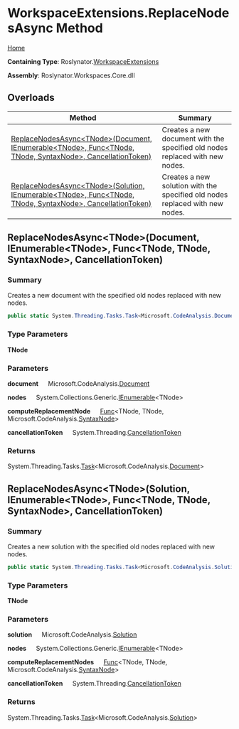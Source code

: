 # WorkspaceExtensions\.ReplaceNodesAsync Method

[Home](../../../README.md)

**Containing Type**: Roslynator\.[WorkspaceExtensions](../README.md)

**Assembly**: Roslynator\.Workspaces\.Core\.dll

## Overloads

| Method | Summary |
| ------ | ------- |
| [ReplaceNodesAsync\<TNode>(Document, IEnumerable\<TNode>, Func\<TNode, TNode, SyntaxNode>, CancellationToken)](#Roslynator_WorkspaceExtensions_ReplaceNodesAsync__1_Microsoft_CodeAnalysis_Document_System_Collections_Generic_IEnumerable___0__System_Func___0___0_Microsoft_CodeAnalysis_SyntaxNode__System_Threading_CancellationToken_) | Creates a new document with the specified old nodes replaced with new nodes\. |
| [ReplaceNodesAsync\<TNode>(Solution, IEnumerable\<TNode>, Func\<TNode, TNode, SyntaxNode>, CancellationToken)](#Roslynator_WorkspaceExtensions_ReplaceNodesAsync__1_Microsoft_CodeAnalysis_Solution_System_Collections_Generic_IEnumerable___0__System_Func___0___0_Microsoft_CodeAnalysis_SyntaxNode__System_Threading_CancellationToken_) | Creates a new solution with the specified old nodes replaced with new nodes\. |

## ReplaceNodesAsync\<TNode>\(Document, IEnumerable\<TNode>, Func\<TNode, TNode, SyntaxNode>, CancellationToken\) <a name="Roslynator_WorkspaceExtensions_ReplaceNodesAsync__1_Microsoft_CodeAnalysis_Document_System_Collections_Generic_IEnumerable___0__System_Func___0___0_Microsoft_CodeAnalysis_SyntaxNode__System_Threading_CancellationToken_"></a>

### Summary

Creates a new document with the specified old nodes replaced with new nodes\.

```csharp
public static System.Threading.Tasks.Task<Microsoft.CodeAnalysis.Document> ReplaceNodesAsync<TNode>(this Microsoft.CodeAnalysis.Document document, System.Collections.Generic.IEnumerable<TNode> nodes, Func<TNode, TNode, Microsoft.CodeAnalysis.SyntaxNode> computeReplacementNode, System.Threading.CancellationToken cancellationToken = default) where TNode : Microsoft.CodeAnalysis.SyntaxNode
```

### Type Parameters

**TNode**

### Parameters

**document** &emsp; Microsoft\.CodeAnalysis\.[Document](https://docs.microsoft.com/en-us/dotnet/api/microsoft.codeanalysis.document)

**nodes** &emsp; System\.Collections\.Generic\.[IEnumerable](https://docs.microsoft.com/en-us/dotnet/api/system.collections.generic.ienumerable-1)\<TNode>

**computeReplacementNode** &emsp; [Func](https://docs.microsoft.com/en-us/dotnet/api/system.func-3)\<TNode, TNode, Microsoft\.CodeAnalysis\.[SyntaxNode](https://docs.microsoft.com/en-us/dotnet/api/microsoft.codeanalysis.syntaxnode)>

**cancellationToken** &emsp; System\.Threading\.[CancellationToken](https://docs.microsoft.com/en-us/dotnet/api/system.threading.cancellationtoken)

### Returns

System\.Threading\.Tasks\.[Task](https://docs.microsoft.com/en-us/dotnet/api/system.threading.tasks.task-1)\<Microsoft\.CodeAnalysis\.[Document](https://docs.microsoft.com/en-us/dotnet/api/microsoft.codeanalysis.document)>

## ReplaceNodesAsync\<TNode>\(Solution, IEnumerable\<TNode>, Func\<TNode, TNode, SyntaxNode>, CancellationToken\) <a name="Roslynator_WorkspaceExtensions_ReplaceNodesAsync__1_Microsoft_CodeAnalysis_Solution_System_Collections_Generic_IEnumerable___0__System_Func___0___0_Microsoft_CodeAnalysis_SyntaxNode__System_Threading_CancellationToken_"></a>

### Summary

Creates a new solution with the specified old nodes replaced with new nodes\.

```csharp
public static System.Threading.Tasks.Task<Microsoft.CodeAnalysis.Solution> ReplaceNodesAsync<TNode>(this Microsoft.CodeAnalysis.Solution solution, System.Collections.Generic.IEnumerable<TNode> nodes, Func<TNode, TNode, Microsoft.CodeAnalysis.SyntaxNode> computeReplacementNodes, System.Threading.CancellationToken cancellationToken = default) where TNode : Microsoft.CodeAnalysis.SyntaxNode
```

### Type Parameters

**TNode**

### Parameters

**solution** &emsp; Microsoft\.CodeAnalysis\.[Solution](https://docs.microsoft.com/en-us/dotnet/api/microsoft.codeanalysis.solution)

**nodes** &emsp; System\.Collections\.Generic\.[IEnumerable](https://docs.microsoft.com/en-us/dotnet/api/system.collections.generic.ienumerable-1)\<TNode>

**computeReplacementNodes** &emsp; [Func](https://docs.microsoft.com/en-us/dotnet/api/system.func-3)\<TNode, TNode, Microsoft\.CodeAnalysis\.[SyntaxNode](https://docs.microsoft.com/en-us/dotnet/api/microsoft.codeanalysis.syntaxnode)>

**cancellationToken** &emsp; System\.Threading\.[CancellationToken](https://docs.microsoft.com/en-us/dotnet/api/system.threading.cancellationtoken)

### Returns

System\.Threading\.Tasks\.[Task](https://docs.microsoft.com/en-us/dotnet/api/system.threading.tasks.task-1)\<Microsoft\.CodeAnalysis\.[Solution](https://docs.microsoft.com/en-us/dotnet/api/microsoft.codeanalysis.solution)>

